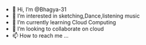 - 👋 Hi, I’m @Bhagya-31
- 👀 I’m interested in sketching,Dance,listening music
- 🌱 I’m currently learning Cloud Computing
- 💞️ I’m looking to collaborate on cloud
- 📫 How to reach me ...

<!---
Bhagya-31/Bhagya-31 is a ✨ special ✨ repository because its `README.md` (this file) appears on your GitHub profile.
You can click the Preview link to take a look at your changes.
--->
